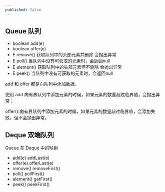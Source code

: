 ```yaml
---
published: false
---
```

## Queue 队列
* boolean add(e)
* boolean offer(e)
* E remove()    获取队列中的头部元素并删除  会抛出异常
* E poll()      当队列中没有可获取的元素时，会返回null
* E element()   获取队列中的头部元素但不删除  会抛出异常
* E peek()  当队列中没有可获取的元素时，会返回null

add 和 offer 都是向队列中添加数据。

使用 add  向有界队列中添加元素的时候，如果元素的数量超过临界值，会抛出异常；

offer():向有界队列中添加元素的时候，如果元素的数量超过临界值，会添加失败，但不会抛出异常。


## Deque 双端队列
Queue 在 Deque 中的映射
* add(e) addLast(e)
* offer(e) offerLast(e)
* remove() removeFirst()
* poll() pollFirst()
* element() getFirst()
* peek() peekFirst()